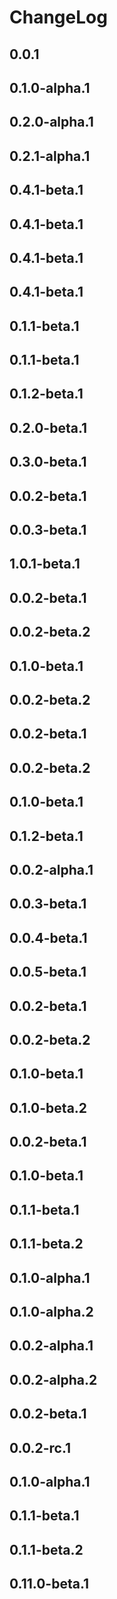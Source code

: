 # ChangeLog

## 0.0.1

## 0.1.0-alpha.1

## 0.2.0-alpha.1

## 0.2.1-alpha.1

## 0.4.1-beta.1

## 0.4.1-beta.1

## 0.4.1-beta.1

## 0.4.1-beta.1

## 0.1.1-beta.1

## 0.1.1-beta.1

## 0.1.2-beta.1

## 0.2.0-beta.1

## 0.3.0-beta.1

## 0.0.2-beta.1

## 0.0.3-beta.1

## 1.0.1-beta.1

## 0.0.2-beta.1

## 0.0.2-beta.2

## 0.1.0-beta.1

## 0.0.2-beta.2

## 0.0.2-beta.1

## 0.0.2-beta.2

## 0.1.0-beta.1

## 0.1.2-beta.1

## 0.0.2-alpha.1

## 0.0.3-beta.1

## 0.0.4-beta.1

## 0.0.5-beta.1

## 0.0.2-beta.1

## 0.0.2-beta.2

## 0.1.0-beta.1

## 0.1.0-beta.2

## 0.0.2-beta.1

## 0.1.0-beta.1

## 0.1.1-beta.1

## 0.1.1-beta.2

## 0.1.0-alpha.1

## 0.1.0-alpha.2

## 0.0.2-alpha.1

## 0.0.2-alpha.2

## 0.0.2-beta.1

## 0.0.2-rc.1

## 0.1.0-alpha.1

## 0.1.1-beta.1

## 0.1.1-beta.2

## 0.11.0-beta.1

